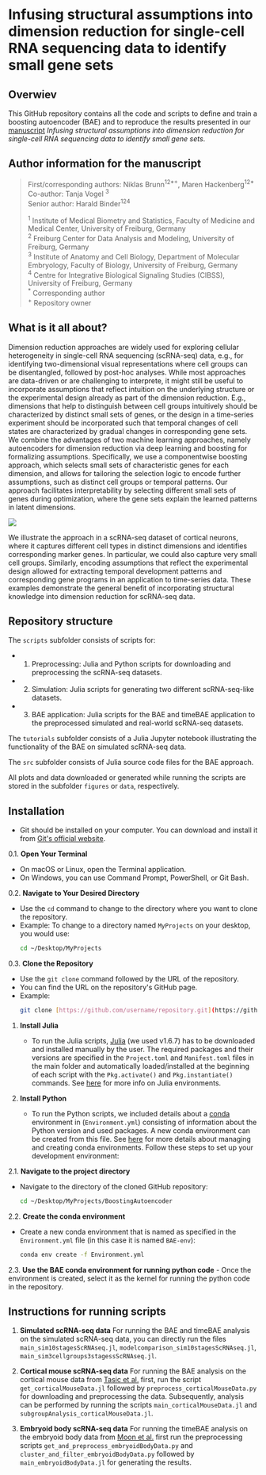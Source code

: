 # Infusing structural assumptions into dimension reduction for single-cell RNA sequencing data to identify small gene sets

## Overwiev
This GitHub repository contains all the code and scripts to define and train a boosting autoencoder (BAE) and to reproduce the results presented in our [manuscript](https://github.com/NiklasBrunn/BoostingAutoencoder/tree/main) *Infusing structural assumptions into dimension reduction for single-cell RNA sequencing data to identify small gene sets*.

## Author information for the manuscript
> First/corresponding authors: Niklas Brunn<sup>12*+</sup>, Maren Hackenberg<sup>12*</sup><br>
> Co-author: Tanja Vogel <sup>3</sup><br>
> Senior author: Harald Binder<sup>124</sup>
>
> <sup>1</sup> Institute of Medical Biometry and Statistics, Faculty of Medicine and Medical Center, University of Freiburg, Germany<br>
> <sup>2</sup> Freiburg Center for Data Analysis and Modeling, University of Freiburg, Germany<br>
> <sup>3</sup> Institute of Anatomy and Cell Biology, Department of Molecular Embryology, Faculty of Biology, University of Freiburg, Germany<br>
> <sup>4</sup> Centre for Integrative Biological Signaling Studies (CIBSS), University of Freiburg, Germany<br>
> <sup>*</sup> Corresponding author<br>
> <sup>+</sup> Repository owner

## What is it all about? 
Dimension reduction approaches are widely used for exploring cellular heterogeneity in single-cell RNA sequencing (scRNA-seq) data, e.g., for identifying two-dimensional visual representations where cell groups can be disentangled, followed by post-hoc analyses. While most approaches are data-driven or are challenging to interprete, it might still be useful to incorporate assumptions that reflect intuition on the underlying structure or the experimental design already as part of the dimension reduction. E.g., dimensions that help to distinguish between cell groups intuitively should be characterized by distinct small sets of genes, or the design in a time-series experiment should be incorporated such that temporal changes of cell states are characterized by gradual changes in corresponding gene sets.  
We combine the advantages of two machine learning approaches, namely autoencoders for dimension reduction via deep learning and boosting for formalizing assumptions. Specifically, we use a componentwise boosting approach, which selects small sets of characteristic genes for each dimension, and allows for tailoring the selection logic to encode further assumptions, such as distinct cell groups or temporal patterns. Our approach facilitates interpretability by selecting different small sets of genes during optimization, where the gene sets explain the learned patterns in latent dimensions.

![](figures/ModelOverview.png)

We illustrate the approach in a scRNA-seq dataset of cortical neurons, where it captures different cell types in distinct dimensions and identifies corresponding marker genes. In particular, we could also capture very small cell groups. Similarly, encoding assumptions that reflect the experimental design allowed for extracting temporal development patterns and corresponding gene programs in an application to time-series data. These examples demonstrate the general benefit of incorporating structural knowledge into dimension reduction for scRNA-seq data.  

## Repository structure
The `scripts` subfolder consists of scripts for:
  * 1. Preprocessing: Julia and Python scripts for downloading and preprocessing the scRNA-seq datasets.
  * 2. Simulation: Julia scripts for generating two different scRNA-seq-like datasets.
  * 3. BAE application: Julia scripts for the BAE and timeBAE application to the preprocessed simulated and real-world scRNA-seq datasets.

The `tutorials` subfolder consists of a Julia Jupyter notebook illustrating the functionality of the BAE on simulated scRNA-seq data.

The `src` subfolder consists of Julia source code files for the BAE approach. 

All plots and data downloaded or generated while running the scripts are stored in the subfolder `figures` or `data`, respectively. 

## Installation
- Git should be installed on your computer. You can download and install it from [Git's official website](https://git-scm.com/downloads).

0.1. **Open Your Terminal**
   - On macOS or Linux, open the Terminal application.
   - On Windows, you can use Command Prompt, PowerShell, or Git Bash.

0.2. **Navigate to Your Desired Directory**
   - Use the `cd` command to change to the directory where you want to clone the repository.
   - Example: To change to a directory named `MyProjects` on your desktop, you would use:
     ```bash
     cd ~/Desktop/MyProjects
     ```
     
0.3. **Clone the Repository**
   - Use the `git clone` command followed by the URL of the repository.
   - You can find the URL on the repository's GitHub page.
   - Example:
     ```bash
     git clone [https://github.com/username/repository.git](https://github.com/NiklasBrunn/BoostingAutoencoder/tree/main)
     ```

1. **Install Julia**
   - To run the Julia scripts, [Julia](https://julialang.org/downloads/) (we used v1.6.7) has to be downloaded and installed manually by the user. The required packages and their versions are specified in the `Project.toml` and `Manifest.toml` files in the main folder and automatically loaded/installed at the beginning of each script with the `Pkg.activate()` and `Pkg.instantiate()` commands. See [here](https://pkgdocs.julialang.org/v1.2/environments/) for more info on Julia environments. 

2. **Install Python**
   - To run the Python scripts, we included details about a [conda](https://conda.io/projects/conda/en/latest/user-guide/install/index.html) environment in (`Environment.yml`) consisting of information about the Python version and used packages. A new conda environment can be created from this file. See [here](https://conda.io/projects/conda/en/latest/user-guide/tasks/manage-environments.html#activating-an-environment) for more details about managing and creating conda environments. Follow these steps to set up your development environment:

2.1. **Navigate to the project directory**
   - Navigate to the directory of the cloned GitHub repository:
     ```bash
     cd ~/Desktop/MyProjects/BoostingAutoencoder
     ```
       
2.2. **Create the conda environment**
   - Create a new conda environment that is named as specified in the `Environment.yml` file (in this case it is named `BAE-env`):
     ```bash
     conda env create -f Environment.yml
     ```

2.3. **Use the BAE conda environment for running python code**
    - Once the environment is created, select it as the kernel for running the python code in the repository.


## Instructions for running scripts
1. **Simulated scRNA-seq data**
   For running the BAE and timeBAE analysis on the simulated scRNA-seq data, you can directly run the files `main_sim10stagesScRNAseq.jl`, `modelcomparison_sim10stagesScRNAseq.jl`, `main_sim3cellgroups3stagessScRNAseq.jl`.

2. **Cortical mouse scRNA-seq data**
      For running the BAE analysis on the cortical mouse data from [Tasic et al.](https://www.nature.com/articles/nn.4216) first, run the script `get_corticalMouseData.jl` followed by `preprocess_corticalMouseData.py` for downloading and preprocessing the data. Subsequently, analysis can be performed by running the scripts `main_corticalMouseData.jl` and `subgroupAnalysis_corticalMouseData.jl`.
3. **Embryoid body scRNA-seq data**   For running the timeBAE analysis on the embryoid body data from [Moon et al.](https://www.nature.com/articles/s41587-019-0336-3) first run the preprocessing scripts `get_and_preprocess_embryoidBodyData.py` and `cluster_and_filter_embryoidBodyData.py` followed by `main_embryoidBodyData.jl` for generating the results.
